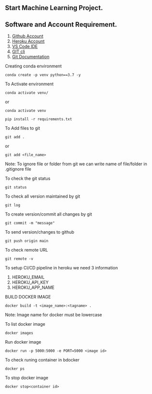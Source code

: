 ## Start Machine Learning Project.

## Software and Account Requirement.

1. [Github Account](https://id.heroku.com/login)
2. [Heroku Account](https://github.com/)
3. [VS Code IDE](https://code.visualstudio.com/download)
4. [GIT cli](https://git-scm.com/downloads)
5. [Git Documentation](https://git-scm.com/docs/gittutorial)


Creating conda environment

```
conda create -p venv python==3.7 -y
```

To Activate environment

```
conda activate venv/
```

or

```
conda activate venv
```

```
pip install -r requirements.txt
```

To Add files to git

```
git add .
```

or

```
git add <file_name>
```

Note: To ignore file or folder from git we can write name of file/folder in .gitignore file

To check the git status

```
git status
```

To check all version maintained by git

```
git log
```

To  create version/commit all changes by git

```
git commit -m "message"
```

To send version/changes to github

```
git push origin main
```

To check remote URL

```
git remote -v
```
To setup CI/CD pipeline in heroku we need 3 information

1. HEROKU_EMAIL 
2. HEROKU_API_KEY 
3. HEROKU_APP_NAME 


BUILD DOCKER IMAGE

```
docker build -t <image_name>:<tagname> .
```

Note: Image name for docker must be lowercase

To list docker image

```
docker images
```

Run docker image

```
docker run -p 5000:5000 -e PORT=5000 <image id>
```

To check runing container in bdocker
```
docker ps
```

To stop docker image
```
docker stop<container id>
```
